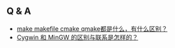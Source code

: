 ## Q & A

- [make makefile cmake qmake都是什么，有什么区别？](https://www.zhihu.com/question/27455963)
- [Cygwin 和 MinGW 的区别与联系是怎样的？](https://www.zhihu.com/question/22137175/answer/90908473)
